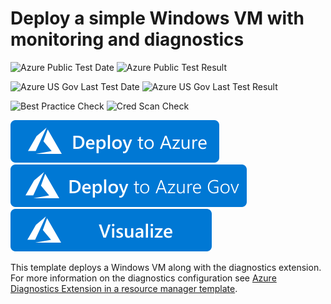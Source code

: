 # Deploy a simple Windows VM with monitoring and diagnostics

![Azure Public Test Date](https://azurequickstartsservice.blob.core.windows.net/badges/quickstarts/microsoft.compute/vm-monitoring-diagnostics-extension/PublicLastTestDate.svg)
![Azure Public Test Result](https://azurequickstartsservice.blob.core.windows.net/badges/quickstarts/microsoft.compute/vm-monitoring-diagnostics-extension/PublicDeployment.svg)

![Azure US Gov Last Test Date](https://azurequickstartsservice.blob.core.windows.net/badges/quickstarts/microsoft.compute/vm-monitoring-diagnostics-extension/FairfaxLastTestDate.svg)
![Azure US Gov Last Test Result](https://azurequickstartsservice.blob.core.windows.net/badges/quickstarts/microsoft.compute/vm-monitoring-diagnostics-extension/FairfaxDeployment.svg)

![Best Practice Check](https://azurequickstartsservice.blob.core.windows.net/badges/quickstarts/microsoft.compute/vm-monitoring-diagnostics-extension/BestPracticeResult.svg)
![Cred Scan Check](https://azurequickstartsservice.blob.core.windows.net/badges/quickstarts/microsoft.compute/vm-monitoring-diagnostics-extension/CredScanResult.svg)

[![Deploy To Azure](https://raw.githubusercontent.com/Azure/azure-quickstart-templates/master/1-CONTRIBUTION-GUIDE/images/deploytoazure.svg?sanitize=true)](https://portal.azure.com/#create/Microsoft.Template/uri/https%3A%2F%2Fraw.githubusercontent.com%2FAzure%2Fazure-quickstart-templates%2Fmaster%2Fquickstarts%2Fmicrosoft.compute%2Fvm-monitoring-diagnostics-extension%2Fazuredeploy.json)
[![Deploy To Azure US Gov](https://raw.githubusercontent.com/Azure/azure-quickstart-templates/master/1-CONTRIBUTION-GUIDE/images/deploytoazuregov.svg?sanitize=true)](https://portal.azure.us/#create/Microsoft.Template/uri/https%3A%2F%2Fraw.githubusercontent.com%2FAzure%2Fazure-quickstart-templates%2Fmaster%2Fquickstarts%2Fmicrosoft.compute%2Fvm-monitoring-diagnostics-extension%2Fazuredeploy.json)
[![Visualize](https://raw.githubusercontent.com/Azure/azure-quickstart-templates/master/1-CONTRIBUTION-GUIDE/images/visualizebutton.svg?sanitize=true)](http://armviz.io/#/?load=https%3A%2F%2Fraw.githubusercontent.com%2FAzure%2Fazure-quickstart-templates%2Fmaster%2Fquickstarts%2Fmicrosoft.compute%2Fvm-monitoring-diagnostics-extension%2Fazuredeploy.json)

This template deploys a Windows VM along with the diagnostics extension. For more information on the diagnostics configuration see [Azure Diagnostics Extension in a resource manager template](http://azure.microsoft.com/documentation/articles/virtual-machines-extensions-diagnostics-windows-template).
